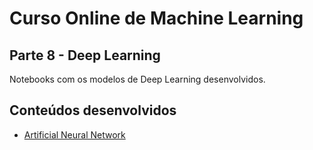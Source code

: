 # Curso Online de Machine Learning

## Parte 8 - Deep Learning

Notebooks com os modelos de Deep Learning desenvolvidos.

## Conteúdos desenvolvidos

 - [Artificial Neural Network](section1-articifical-neural-network/artificial_neural_network.ipynb)